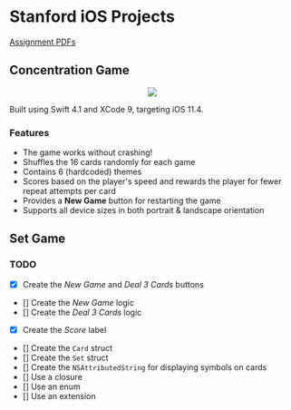 # Stanford iOS Projects

[Assignment PDFs](https://drive.google.com/drive/folders/1-TWZDChwwzkiGzt78QlPZDzN-j82JfR6)

## Concentration Game

<p align="center">
	<img src="Demos/concentration.gif">
</p>

Built using Swift 4.1 and XCode 9, targeting iOS 11.4.

### Features

- The game works without crashing!
- Shuffles the 16 cards randomly for each game
- Contains 6 (hardcoded) themes
- Scores based on the player's speed and rewards the player for fewer repeat attempts per card
- Provides a **New Game** button for restarting the game
- Supports all device sizes in both portrait & landscape orientation

## Set Game


### TODO

- [x] Create the *New Game* and *Deal 3 Cards* buttons
- [] Create the *New Game* logic
- [] Create the *Deal 3 Cards* logic
- [x] Create the *Score* label
- [] Create the `Card` struct
- [] Create the `Set` struct
- [] Create the `NSAttributedString` for displaying symbols on cards
- [] Use a closure
- [] Use an enum
- [] Use an extension
